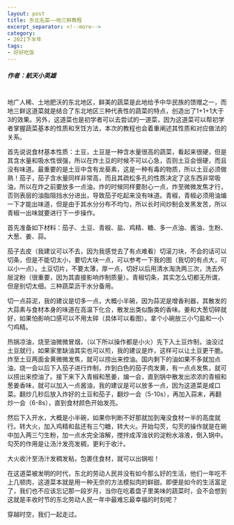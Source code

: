 ```yaml
---
layout: post
title: 东北名菜——地三鲜教程
excerpt_separator: <!--more-->
category: 
- 2021下半年
tags:
- 好好吃饭
---
```


##### 作者：航天小英雄

<br>地广人稀、土地肥沃的东北地区，鲜美的蔬菜是此地给予中华民族的馈赠之一，而地三鲜这道菜就是结合了东北地区三种代表性的蔬菜的特点，创造出了1+1+1大于3的效果。另外，这道菜也是初学者可以去尝试的一道菜，因为这道菜可以帮初学者掌握蔬菜基本的性质和烹饪方法，本次的教程也会着重阐述其性质和对应做法的关系。

首先说说食材基本性质：土豆，土豆是一种含水量很高的蔬菜，看起来很硬，但是其含水量和吸水性很强，所以在炸土豆的时候不可以心急，否则土豆会很硬，而且没有味道。最重要的是土豆中含有龙葵素，这是一种有毒的物质，所以土豆必须做熟！茄子，茄子含水量同样非常高，而且其疏松多孔的性质决定了这东西非常吸油，所以在炸之前要放多一点油，炸的时候同样要耐心一点，炸至微微发焦才行，否则表层的油脂阻挡水分进出，导致茄子吃起来没有味道。青椒，青椒必须用油煸一下才能出味道，但是由于其水分分布不均匀，所以长时间炒制会发黑发苦，所以青椒一出味就要进行下一步操作。

首先准备如下材料：茄子、土豆、青椒、盐、鸡精、糖、多一点油、酱油、生粉、大葱、姜、蒜。

茄子去皮（我建议可以不去，因为我感觉去了有点难看）切滚刀块，不会的话可以切条，但是不能切太小，要切大块一点，可以参考一下我的图（我切的有点大，可以小一点）。土豆切片，不要太薄，厚一点，切好以后用清水淘洗两三次，洗去外层淀粉（很重要，因为其直接影响炸制质量）。青椒切条，其实怎么切都无所谓，但是别切太细。三种蔬菜沥干水分备用。

切一点蒜泥，我的建议是切多一点，大概小半碗，因为蒜泥是增香利器，其散发的大蒜素与食材本身的味道在高温下化合，散发出类似酯类的香味。姜和大葱切碎就好，如果怕影响口感可以不用太碎（具体可以看图）。拿个小碗放三小勺盐和一小勺鸡精。

热锅凉油，烧至油微微冒烟，（以下所以操作都是小火）先下入土豆炸制，油没过土豆就行，如果家里缺油其实也可以煎，我的建议是炸，这样可以让土豆更干脆。炸至土豆两面金黄微微发焦，就可以捞出来控油。国内剩下的油如果不多就加点油，烧一会以后下入茄子进行炸制，炸到白色的茄子肉发黄，有一点点发焦，就可以捞出来控油了。接下来下入青椒和葱姜，煸一会，直到锅中散发出浓浓的青椒和葱姜香味，就可以加入一点酱油，我的建议是可以放多一点，因为这道菜是咸口菜。翻炒几秒后放入炸好的土豆和茄子，翻炒一会（5-10s），再加入蒜末，再翻炒一会（6-8s），直到食材颜色开始发亮。

然后下入开水，大概是小半碗，如果你判断不好那就加到淹没食材一半的高度就行。转大火，加入鸡精和盐还有三勺糖，转大火。开始勾芡，勾芡的操作就是在碗中加入两三勺生粉，加一点水完全溶解，搅拌成浑浊状的淀粉水溶液，倒入锅中。勾芡的作用是让汤汁发亮发稠，更利于收汁。

大火收汁至汤汁发稠发粘，包裹住食材，就可以出锅啦！

在这道菜被发明的时代，东北的劳动人民并没有如今那么好的生活，他们一年吃不上几顿肉，这道菜本就是用一种无奈的方法模拟肉的鲜甜。即便是如今的生活富足了，我们也不应该忘记那一段岁月，当你在吃着盘子里美味的蔬菜时，会不会想到这就是丰收时节的东北劳动人民一年中最难忘最幸福的时刻呢？

穿越时空，我们一起走过。